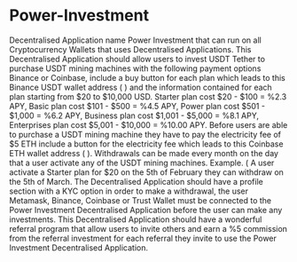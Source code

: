 # Power-Investment

Decentralised Application name Power Investment that can run on all Cryptocurrency Wallets that uses Decentralised Applications. This Decentralised Application should allow users to invest USDT Tether to purchase USDT mining machines with the following payment options Binance or Coinbase, include a buy button for each plan which leads to this Binance USDT wallet address ( ) and the information contained for each plan starting from $20 to $10,000 USD. Starter plan cost $20 - $100 = %2.3 APY, Basic plan cost $101 - $500 = %4.5 APY, Power plan cost $501 - $1,000 = %6.2 APY, Business plan cost $1,001 - $5,000 = %8.1 APY, Enterprises plan cost $5,001 - $10,000 = %10.00 APY. Before users are able to purchase a USDT mining machine they have to pay the electricity fee of $5 ETH include a button for the electricity fee which leads to this Coinbase ETH wallet address ( ). Withdrawals can be made every month on the day that a user activate any of the USDT mining machines. Example. ( A user activate a Starter plan for $20 on the 5th of February they can withdraw on the 5th of March. The Decentralised Application should have a profile section with a KYC option in order to make a withdrawal, the user Metamask, Binance, Coinbase or Trust Wallet must be connected to the Power Investment Decentralised Application before the user can make any investments. This Decentralised Application should have a wonderful referral program that allow users to invite others and earn a %5 commission from the referral investment for each referral they invite to use the Power Investment Decentralised Application. 
